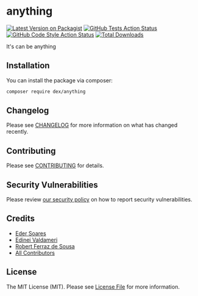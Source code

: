 # anything

[![Latest Version on Packagist](https://img.shields.io/packagist/v/dex/anything.svg?style=flat-square)](https://packagist.org/packages/dex/anything)
[![GitHub Tests Action Status](https://img.shields.io/github/actions/workflow/status/dex/anything/run-tests.yml?branch=main&label=tests&style=flat-square)](https://github.com/dex/anything/actions?query=workflow%3Arun-tests+branch%3Amain)
[![GitHub Code Style Action Status](https://img.shields.io/github/actions/workflow/status/dex/anything/fix-php-code-style-issues.yml?branch=main&label=code%20style&style=flat-square)](https://github.com/dex/anything/actions?query=workflow%3A"Fix+PHP+code+style+issues"+branch%3Amain)
[![Total Downloads](https://img.shields.io/packagist/dt/dex/anything.svg?style=flat-square)](https://packagist.org/packages/dex/anything)

It's can be anything

## Installation

You can install the package via composer:

```bash
composer require dex/anything
```

## Changelog

Please see [CHANGELOG](CHANGELOG.md) for more information on what has changed recently.

## Contributing

Please see [CONTRIBUTING](CONTRIBUTING.md) for details.

## Security Vulnerabilities

Please review [our security policy](../../security/policy) on how to report security vulnerabilities.

## Credits

- [Eder Soares](https://github.com/edersoares)
- [Edinei Valdameri](https://github.com/edineivaldameri)
- [Robert Ferraz de Sousa](https://github.com/robertfsousa)
- [All Contributors](../../contributors)

## License

The MIT License (MIT). Please see [License File](LICENSE.md) for more information.
